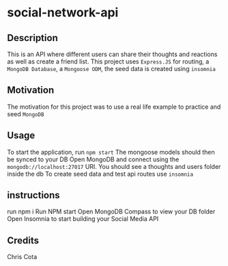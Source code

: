 # social-network-api


## Description
This is an API where different users can share their thoughts and reactions as well as create a friend list. This project uses `Express.JS` for routing, a `MongoDB Database`, a `Mongoose ODM`, the seed data is created using `insomnia`

## Motivation
The motivation for this project was to use a real life example to practice and seed `MongoDB`

## Usage 
To start the application, run `npm start`
The mongoose models should then be synced to your DB
Open MongoDB and connect using the `mongodb://localhost:27017` URI. You should see a thoughts and users folder inside the db
To create seed data and test api routes use `insomnia`

## instructions
run npm i
Run NPM start
Open MongoDB Compass to view your DB folder
Open Insomnia to start building your Social Media API

## Credits
Chris Cota
